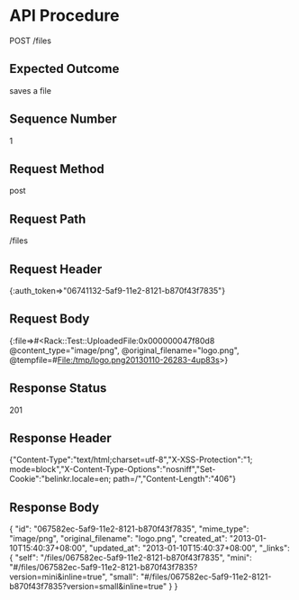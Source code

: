 # API Procedure
POST /files
## Expected Outcome
saves a file
## Sequence Number
1
## Request Method
post
## Request Path
/files
## Request Header
{:auth_token=>"06741132-5af9-11e2-8121-b870f43f7835"}
## Request Body
{:file=>#<Rack::Test::UploadedFile:0x000000047f80d8 @content_type="image/png", @original_filename="logo.png", @tempfile=#<File:/tmp/logo.png20130110-26283-4up83s>>}

## Response Status
201
## Response Header
{"Content-Type":"text/html;charset=utf-8","X-XSS-Protection":"1; mode=block","X-Content-Type-Options":"nosniff","Set-Cookie":"belinkr.locale=en; path=/","Content-Length":"406"}

## Response Body
{
  "id": "067582ec-5af9-11e2-8121-b870f43f7835",
  "mime_type": "image/png",
  "original_filename": "logo.png",
  "created_at": "2013-01-10T15:40:37+08:00",
  "updated_at": "2013-01-10T15:40:37+08:00",
  "_links": {
    "self": "/files/067582ec-5af9-11e2-8121-b870f43f7835",
    "mini": "#/files/067582ec-5af9-11e2-8121-b870f43f7835?version=mini&inline=true",
    "small": "#/files/067582ec-5af9-11e2-8121-b870f43f7835?version=small&inline=true"
  }
}
